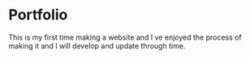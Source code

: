 # Portfolio
This is my first time making a website and I ve enjoyed the process of making it and I will develop and update through time.
